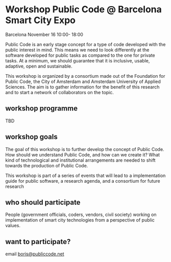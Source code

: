 # Workshop Public Code @ Barcelona Smart City Expo
Barcelona November 16 10:00- 18:00

Public Code is an early stage concept for a type of code developed with the public interest in mind. This means we need to look differently at the software developed for public tasks as compared to the one for private tasks. At a minimum, we should guarantee that it is inclusive, usable, adaptive, open and sustainable.

This workshop is organized by a consortium made out of the Foundation for Public Code, the City of Amsterdam and Amsterdam University of Applied Sciences. The aim is to gather information for the benefit of this research and to start a network of collaborators on the topic.

## workshop programme
TBD

## workshop goals
The goal of this workshop is to further develop the concept of Public Code. How should we understand Public Code, and how can we create it? What kind of technological and institutional arrangements are needed to shift towards the production of Public Code.

This workshop is part of a series of events that will lead to a implementation guide for public software, a research agenda, and a consortium for future research

## who should participate
People (government officials, coders, vendors, civil society) working on implementation of smart city technologies from a perspective of public values. 

## want to participate? 
email boris@publiccode.net
